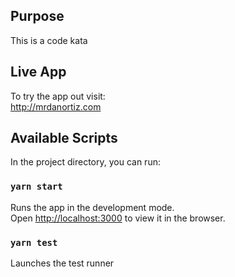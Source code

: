 ## Purpose

This is a code kata

## Live App

To try the app out visit:  
http://mrdanortiz.com

## Available Scripts

In the project directory, you can run:

### `yarn start`

Runs the app in the development mode.<br>
Open [http://localhost:3000](http://localhost:3000) to view it in the browser.

### `yarn test`

Launches the test runner
